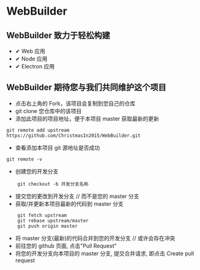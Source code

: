 # WebBuilder

## WebBuilder 致力于轻松构建

-   ✔ Web 应用
-   ✔ Node 应用
-   ✔ Electron 应用

## WebBuilder 期待您与我们共同维护这个项目

-   点击右上角的 Fork，该项目会复制到您自己的仓库
-   git clone 您仓库中的该项目
-   添加此项目的项目地址，便于本项目 master 获取最新的更新

```
git remote add upstream https://github.com/ChristmasIn2015/WebBuilder.git
```

-   查看添加本项目 git 源地址是否成功

```
git remote -v
```

-   创建您的<span color="red">开发分支</span>

```
    git checkout -b 开发分支名称
```

-   提交您的更改到<span color="red">开发分支</span> // 而不是您的 master 分支
-   获取/并更新本项目最新的代码到 master 分支

```
    git fetch upstream
    git rebase upstream/master
    git push origin master
```

-   将 master 分支(最新)的代码合并到您的开发分支 // 或许会存在冲突
-   前往您的 github 页面, 点击"Pull Request"
-   将您的<span color="red">开发分支</span>向本项目的 master 分支, 提交合并请求, 即点击 Create pull request
